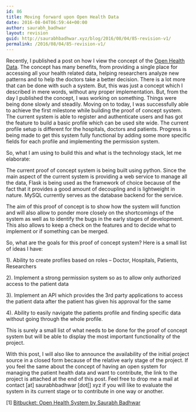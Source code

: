 ```yaml
---
id: 86
title: Moving forward upon Open Health Data
date: 2016-08-04T06:59:44+00:00
author: saurabh_badhwar
layout: revision
guid: http://saurabhbadhwar.xyz/blog/2016/08/04/85-revision-v1/
permalink: /2016/08/04/85-revision-v1/
---
```

Recently, I published a post on how I view the concept of the <a href="http://saurabhbadhwar.xyz/blog/2016/07/25/the-concept-of-open-health-data/" target="_blank">Open Health Data</a>. The concept has many benefits, from providing a single place for accessing all your health related data, helping researchers analyze new patterns and to help the doctors take a better decision. There is a lot more that can be done with such a system. But, this was just a concept which I described in mere words, without any proper implementation. But, from the day I published the concept, I was working on something. Things were being done slowly and steadily. Moving on to today, I was successfully able to achieve the first milestone while building the proof of concept system. The current system is able to register and authenticate users and has got the feature to build a basic profile which can be used site wide. The current profile setup is different for the hospitals, doctors and patients. Progress is being made to get this system fully functional by adding some more specific fields for each profile and implementing the permission system.

So, what I am using to build this and what is the technology stack, let me elaborate:

The current proof of concept system is being built using python. Since the main aspect of the current system is providing a web service to manage all the data, Flask is being used as the framework of choice because of the fact that it provides a good amount of decoupling and is lightweight in nature. MySQL currently serves as the database backend for the service.

The aim of this proof of concept is to show how the system will function and will also allow to ponder more closely on the shortcomings of the system as well as to identify the bugs in the early stages of development. This also allows to keep a check on the features and to decide what to implement or if something can be merged.

So, what are the goals for this proof of concept system? Here is a small list of ideas I have:

1). Ability to create profiles based on roles &#8211; Doctor, Hospitals, Patients, Researchers

2). Implement a strong permission system so as to allow only authorized access to the patient data

3). Implement an API which provides the 3rd party applications to access the patient data after the patient has given his approval for the same

4). Ability to easily navigate the patients profile and finding specific data without going through the whole profile.

This is surely a small list of what needs to be done for the proof of concept system but will be able to display the most important functionality of the project.

With this post, I will also like to announce the availability of the initial project source in a closed form because of the relative early stage of the project. If you feel the same about the concept of having an open system for managing the patient health data and want to contribute, the link to the project is attached at the end of this post. Feel free to drop me a mail at contact [at] saurabhbadhwar [dot[] xyz if you will like to evaluate the system in its current stage or to contribute in one way or another.

[1] <a href="https://bitbucket.org/saurabhbadhwar/open-health-system" target="_blank">Bitbucket: Open Health System by Saurabh Badhwar</a>